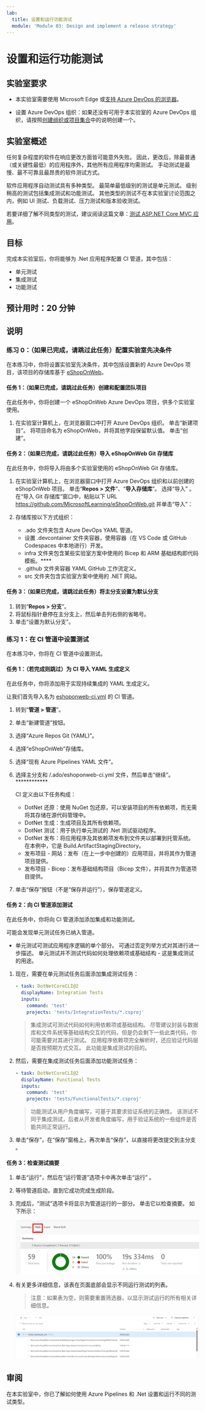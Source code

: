 ```yaml
---
lab:
  title: 设置和运行功能测试
  module: 'Module 03: Design and implement a release strategy'
---
```


# 设置和运行功能测试

## 实验室要求

- 本实验室需要使用 Microsoft Edge 或[支持 Azure DevOps 的浏览器](https://docs.microsoft.com/azure/devops/server/compatibility)。

- 设置 Azure DevOps 组织：如果还没有可用于本实验室的 Azure DevOps 组织，请按照[创建组织或项目集合](https://learn.microsoft.com/dotnet/architecture/modern-web-apps-azure/test-asp-net-core-mvc-apps)中的说明创建一个。

## 实验室概述

任何复杂程度的软件在响应更改方面皆可能意外失败。 因此，更改后，除最普通（或关键性最低）的应用程序外，其他所有应用程序均需测试。 手动测试是最慢、最不可靠且最昂贵的软件测试方式。

软件应用程序自动测试具有多种类型。 最简单最低级别的测试是单元测试。 级别稍高的测试包括集成测试和功能测试。 其他类型的测试不在本实验室讨论范围之内，例如 UI 测试、负载测试、压力测试和版本验收测试。

若要详细了解不同类型的测试，建议阅读这篇文章：[测试 ASP.NET Core MVC 应用](https://learn.microsoft.com/dotnet/architecture/modern-web-apps-azure/test-asp-net-core-mvc-apps)。

## 目标

完成本实验室后，你将能够为 .Net 应用程序配置 CI 管道，其中包括：

- 单元测试
- 集成测试
- 功能测试

## 预计用时：20 分钟

## 说明

### 练习 0：（如果已完成，请跳过此任务）配置实验室先决条件

在本练习中，你将设置实验室先决条件，其中包括设置新的 Azure DevOps 项目，该项目的存储库基于 [eShopOnWeb](https://github.com/MicrosoftLearning/eShopOnWeb)。

#### 任务 1：（如果已完成，请跳过此任务）创建和配置团队项目

在此任务中，你将创建一个 eShopOnWeb Azure DevOps 项目，供多个实验室使用。

1. 在实验室计算机上，在浏览器窗口中打开 Azure DevOps 组织。 单击“新建项目”。 将项目命名为 eShopOnWeb，并将其他字段保留默认值。 单击“创建”。

#### 任务 2：（如果已完成，请跳过此任务）导入 eShopOnWeb Git 存储库

在此任务中，你将导入将由多个实验室使用的 eShopOnWeb Git 存储库。

1. 在实验室计算机上，在浏览器窗口中打开 Azure DevOps 组织和以前创建的 eShopOnWeb 项目。 单击“**Repos > 文件**”、“**导入存储库**”。 选择“导入”  。 在“导入 Git 存储库”窗口中，粘贴以下 URL <https://github.com/MicrosoftLearning/eShopOnWeb.git> 并单击“导入”：

1. 存储库按以下方式组织：
    - .ado 文件夹包含 Azure DevOps YAML 管道。
    - 设置 .devcontainer 文件夹容器，使用容器（在 VS Code 或 GitHub Codespaces 中本地进行）开发。
    - infra 文件夹包含某些实验室方案中使用的 Bicep 和 ARM 基础结构即代码模板。****
    - .github 文件夹容器 YAML GitHub 工作流定义。
    - src 文件夹包含实验室方案中使用的 .NET 网站。

#### 任务 3：（如果已完成，请跳过此任务）将主分支设置为默认分支

1. 转到“**Repos > 分支**”。
1. 将鼠标指针悬停在主分支上，然后单击列右侧的省略号。
1. 单击“设置为默认分支”。

### 练习 1：在 CI 管道中设置测试

在本练习中，你将在 CI 管道中设置测试。

#### 任务 1：（若完成则跳过）为 CI 导入 YAML 生成定义

在此任务中，你将添加用于实现持续集成的 YAML 生成定义。

让我们首先导入名为 [eshoponweb-ci.yml](https://github.com/MicrosoftLearning/eShopOnWeb/blob/main/.ado/eshoponweb-ci.yml) 的 CI 管道。

1. 转到“**管道 > 管道**”。
1. 单击“新建管道”按钮。
1. 选择“Azure Repos Git (YAML)”。
1. 选择“eShopOnWeb”存储库。
1. 选择“现有 Azure Pipelines YAML 文件”。
1. 选择主分支和 /.ado/eshoponweb-ci.yml 文件，然后单击“继续”。************

    CI 定义由以下任务构成：
    - DotNet 还原：使用 NuGet 包还原，可以安装项目的所有依赖项，而无需将其存储在源代码管理中。
    - DotNet 生成：生成项目及其所有依赖项。
    - DotNet 测试：用于执行单元测试的 .Net 测试驱动程序。
    - DotNet 发布：将应用程序及其依赖项发布到文件夹以部署到托管系统。 在本例中，它是 Build.ArtifactStagingDirectory。
    - 发布项目 - 网站：发布（在上一步中创建的）应用项目，并将其作为管道项目提供。
    - 发布项目 - Bicep：发布基础结构项目（Bicep 文件），并将其作为管道项目提供。
1. 单击“保存”按钮（不是“保存并运行”），保存管道定义。

#### 任务 2：向 CI 管道添加测试

在此任务中，你将向 CI 管道添加添加集成和功能测试。

可能会发现单元测试任务已纳入管道。

- 单元测试可测试应用程序逻辑的单个部分。 可通过否定列举方式对其进行进一步描述。 单元测试并不测试代码如何处理依赖项或基础结构 - 这是集成测试的用途。

1. 现在，需要在单元测试任务后面添加集成测试任务：

    ```YAML
    - task: DotNetCoreCLI@2
      displayName: Integration Tests
      inputs:
        command: 'test'
        projects: 'tests/IntegrationTests/*.csproj'
    ```

    > 集成测试可测试代码如何利用依赖项或基础结构。 尽管建议封装与数据库和文件系统等基础结构交互的代码，但是仍会剩下一些此类代码，你可能需要对其进行测试。 应用程序依赖项完全解析时，还应验证代码层是否按预期方式交互。 此功能是集成测试的目的。

1. 然后，需要在集成测试任务后面添加功能测试任务：

    ```YAML
    - task: DotNetCoreCLI@2
      displayName: Functional Tests
      inputs:
        command: 'test'
        projects: 'tests/FunctionalTests/*.csproj'
    ```

    > 功能测试从用户角度编写，可基于其要求验证系统的正确性。 该测试不同于集成测试，后者从开发者角度编写，用于验证系统的一些组件是否能共同正常运行。

1. 单击“保存”，在“保存”窗格上，再次单击“保存”，以直接将更改提交到主分支  。

#### 任务 3：检查测试摘要

1. 单击“运行”，然后在“运行管道”选项卡中再次单击“运行”  。

1. 等待管道启动，直到它成功完成生成阶段。

1. 完成后，“测试”选项卡将显示为管道运行的一部分。 单击它以检查摘要。 如下所示：

    ![测试摘要的屏幕截图。](images/AZ400_M05_L09_Tests_Summary.png)

1. 有关更多详细信息，该表在页面底部会显示不同运行测试的列表。

    > 注意：如果表为空，则需要重置筛选器，以显示测试运行的所有相关详细信息。

    ![测试表的屏幕截图。](images/AZ400_M05_L09_Tests_Table.png)

## 审阅

在本实验室中，你已了解如何使用 Azure Pipelines 和 .Net 设置和运行不同的测试类型。
